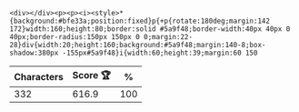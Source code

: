 `<div></div><p><p><i><style>*{background:#bfe33a;position:fixed}p{+p{rotate:180deg;margin:142 172}width:160;height:80;border:solid #5a9f48;border-width:40px 40px 0 40px;border-radius:150px 150px 0 0;margin:22-28}div{width:20;height:160;background:#5a9f48;margin:140-8;box-shadow:380px -155px#5a9f48}i{width:60;height:39;margin:60 150`

| Characters | Score 🏆 | %   |
| ---------- | -------- | --- |
| 332        | 616.9    | 100 |
